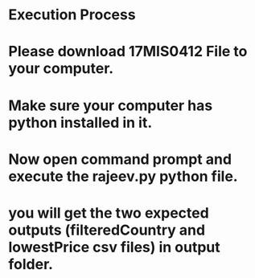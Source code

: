 # Execution Process
# Please download 17MIS0412 File to your computer.
# Make sure your computer has python installed in it.
# Now open command prompt and execute the rajeev.py python file.
# you will get the two expected outputs (filteredCountry and lowestPrice csv files) in output folder. 
